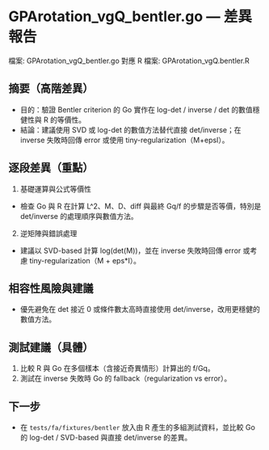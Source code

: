 # GPArotation_vgQ_bentler.go — 差異報告

檔案: GPArotation_vgQ_bentler.go
對應 R 檔案: GPArotation_vgQ.bentler.R

## 摘要（高階差異）

- 目的：驗證 Bentler criterion 的 Go 實作在 log-det / inverse / det 的數值穩健性與 R 的等價性。
- 結論：建議使用 SVD 或 log-det 的數值方法替代直接 det/inverse；在 inverse 失敗時回傳 error 或使用 tiny-regularization（M+epsI）。

## 逐段差異（重點）

1. 基礎運算與公式等價性

- 檢查 Go 與 R 在計算 L^2、M、D、diff 與最終 Gq/f 的步驟是否等價，特別是 det/inverse 的處理順序與數值方法。

2. 逆矩陣與錯誤處理

- 建議以 SVD-based 計算 log(det(M))，並在 inverse 失敗時回傳 error 或考慮 tiny-regularization（M + eps*I）。

## 相容性風險與建議

- 優先避免在 det 接近 0 或條件數太高時直接使用 det/inverse，改用更穩健的數值方法。

## 測試建議（具體）

1. 比較 R 與 Go 在多個樣本（含接近奇異情形）計算出的 f/Gq。
2. 測試在 inverse 失敗時 Go 的 fallback（regularization vs error）。

## 下一步

- 在 `tests/fa/fixtures/bentler` 放入由 R 產生的多組測試資料，並比較 Go 的 log-det / SVD-based 與直接 det/inverse 的差異。
